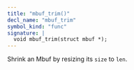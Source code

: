 ```yaml
---
title: "mbuf_trim()"
decl_name: "mbuf_trim"
symbol_kind: "func"
signature: |
  void mbuf_trim(struct mbuf *);
---
```


Shrink an Mbuf by resizing its `size` to `len`. 

